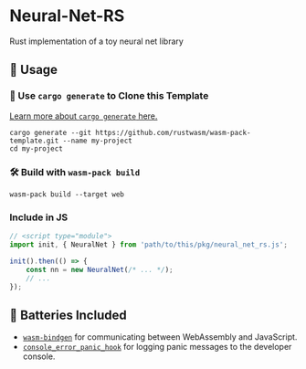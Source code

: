 # Neural-Net-RS
Rust implementation of a toy neural net library
## 🚴 Usage

### 🐑 Use `cargo generate` to Clone this Template

[Learn more about `cargo generate` here.](https://github.com/ashleygwilliams/cargo-generate)

```
cargo generate --git https://github.com/rustwasm/wasm-pack-template.git --name my-project
cd my-project
```

### 🛠️ Build with `wasm-pack build`

```
wasm-pack build --target web
```

### Include in JS
```js
// <script type="module">
import init, { NeuralNet } from 'path/to/this/pkg/neural_net_rs.js';

init().then(() => {
	const nn = new NeuralNet(/* ... */);
	// ...
});

```

## 🔋 Batteries Included

* [`wasm-bindgen`](https://github.com/rustwasm/wasm-bindgen) for communicating
  between WebAssembly and JavaScript.
* [`console_error_panic_hook`](https://github.com/rustwasm/console_error_panic_hook)
  for logging panic messages to the developer console.
